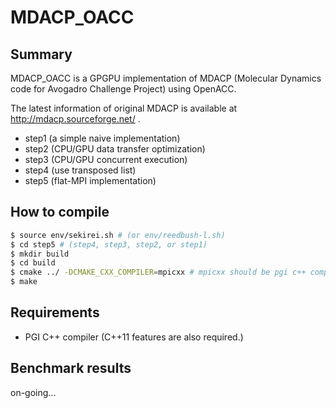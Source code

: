 # MDACP_OACC

## Summary
MDACP_OACC is a GPGPU implementation of MDACP (Molecular Dynamics code for Avogadro Challenge Project) using OpenACC.

The latest information of original MDACP is available at http://mdacp.sourceforge.net/ .

- step1 (a simple naive implementation)
- step2 (CPU/GPU data transfer optimization)
- step3 (CPU/GPU concurrent execution)
- step4 (use transposed list)
- step5 (flat-MPI implementation)

## How to compile

``` sh
$ source env/sekirei.sh # (or env/reedbush-l.sh)
$ cd step5 # (step4, step3, step2, or step1)
$ mkdir build
$ cd build
$ cmake ../ -DCMAKE_CXX_COMPILER=mpicxx # mpicxx should be pgi c++ compiler
$ make
```

## Requirements
- PGI C++ compiler (C++11 features are also required.)

## Benchmark results
on-going...
